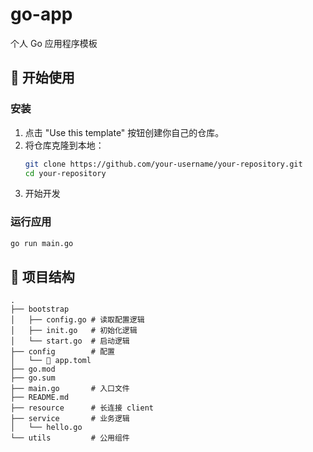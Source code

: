 # go-app

个人 Go 应用程序模板

## 🚀 开始使用

### 安装

1.  点击 "Use this template" 按钮创建你自己的仓库。
2.  将仓库克隆到本地：
    ```bash
    git clone https://github.com/your-username/your-repository.git
    cd your-repository
    ```
3.  开始开发

### 运行应用

```bash
go run main.go
```

## 📁 项目结构

```
.
├── bootstrap
│   ├── config.go # 读取配置逻辑
│   ├── init.go   # 初始化逻辑
│   └── start.go  # 启动逻辑
├── config        # 配置
│   └──  app.toml  
├── go.mod
├── go.sum
├── main.go       # 入口文件
├── README.md
├── resource      # 长连接 client
├── service       # 业务逻辑
│   └── hello.go
└── utils         # 公用组件
```
